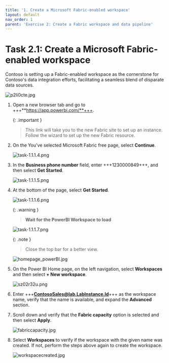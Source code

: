 ```yaml
---
title: '1. Create a Microsoft Fabric-enabled workspace'
layout: default
nav_order: 1
parent: 'Exercise 2: Create a Fabric workspace and data pipeline'
---
```


# Task 2.1: Create a Microsoft Fabric-enabled workspace

Contoso is setting up a Fabric-enabled workspace as the cornerstone for Contoso's data integration efforts, facilitating a seamless blend of disparate data sources. 

![p2li0cte.jpg](../media/instructions254096/p2li0cte.jpg)
 

1. Open a new browser tab and go to +++**https://app.powerbi.com/**+++.

    {: .important }
    > This link will take you to the new Fabric site to set up an instance. Follow the wizard to set up the new Fabric resource.

1. On the You've selected Microsoft Fabric free page, select **Continue**.

    ![task-1.1.1.4.png](../media/instructions240153/task-1.1.1.4.png)

1. In the **Business phone number** field, enter +++1230000849+++, and then select **Get Started**. 

    ![task-1.1.1.5.png](../media/instructions240153/task-1.1.1.5.png)

1. At the bottom of the page, select **Get Started**.

    ![task-1.1.1.6.png](../media/instructions240153/task-1.1.1.6.png)

    {: .warning }
    > **Wait for the PowerBI Workspace to load**

    ![task-1.1.1.7.png](../media/instructions240153/task-1.1.1.7.png)

    {: .note }
    > Close the top bar for a better view.

    ![homepage_powerBI.jpg](../media/instructions254096/homepage_powerBI.jpg)


1. On the Power BI Home page, on the left navigation, select **Workspaces** and then select **+ New workspace**.

    ![sz02r32u.png](../media/instructions249094/sz02r32u.png)

1. Enter +++**ContosoSales@lab.LabInstance.Id**+++ as the workspace name, verify that the name is available, and expand the **Advanced** section.

1. Scroll down and verify that the **Fabric capacity** option is selected and then select **Apply**.

    ![fabriccapacity.jpg](../media/instructions254096/fabriccapacity.jpg)

1. Select **Workspaces** to verify if the workspace with the given name was created. If not, perform the steps above again to create the workspace.

    ![workspacecreated.jpg](../media/instructions254096/workspacecreated.jpg)
